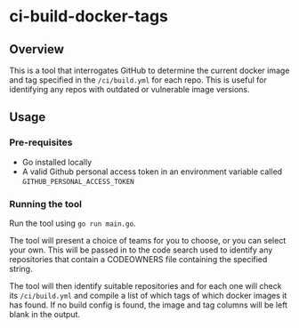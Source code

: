 # ci-build-docker-tags

## Overview

This is a tool that interrogates GitHub to determine the current docker image and tag specified in the
`/ci/build.yml` for each repo. This is useful for identifying any repos with outdated or vulnerable image versions.

## Usage

### Pre-requisites

- Go installed locally
- A valid Github personal access token in an environment variable called `GITHUB_PERSONAL_ACCESS_TOKEN`

### Running the tool

Run the tool using `go run main.go`.

The tool will present a choice of teams for you to choose, or you can select your own. This will be passed in to the
code search used to identify any repositories that contain a CODEOWNERS file containing the specified string.

The tool will then identify suitable repositories and for each one will check its `/ci/build.yml` and compile a list
of which tags of which docker images it has found. If no build config is found, the image and tag columns will be left
blank in the output.
